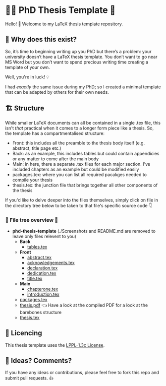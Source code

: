 # :student: PhD Thesis Template :open_book:

Hello! :wave: Welcome to my LaTeX thesis template repository. 

## :thinking: Why does this exist?

So, it’s time to beginning writing up you PhD but there’s a problem: your university doesn’t have a LaTeX thesis template. You don’t want to go near MS Word but you don’t want to spend precious writing time creating a template of your own.

Well, you're in luck! 💡

I had _exactly_ the same issue during my PhD; so I created a minimal template that can be adapted by others for their own needs.

## :building_construction: Structure

While smaller LaTeX documents can all be contained in a single .tex file, this isn't _that_ practical when it comes to a longer form piece like a thesis. So, the template has a compartmentalised structure:

- Front: this includes all the preamble to the thesis body itself (e.g. abstract, title page etc.)
- Back: as an example, this includes tables but could contain appendicies or any matter to come after the main body
- Main: in here, there a separate .tex files for each major section. I've included chapters as an example but could be modified easily
- packages.tex: where you can list all required pacakges needed to compile your thesis
- thesis.tex: the junction file that brings together all other components of the thesis

If you'd like to delve deeper into the files themselves, simply click on file in the directory tree below to be taken to that file's specific source code 👇

### :evergreen_tree: File tree overview :open_file_folder:

- __phd\-thesis\-template__ (./Screenshots and README.md are removed to leave only files relevent to you)
   - __Back__
     - [tables.tex](Back/tables.tex)
   - __Front__
     - [abstract.tex](Front/abstract.tex)
     - [acknowledgements.tex](Front/acknowledgements.tex)
     - [declaration.tex](Front/declaration.tex)
     - [dedication.tex](Front/dedication.tex)
     - [title.tex](Front/title.tex)
   - __Main__
     - [chapterone.tex](Main/chapterone.tex)
     - [introduction.tex](Main/introduction.tex)
   - [packages.tex](packages.tex)
   - [thesis.pdf](thesis.pdf) :point_left: Have a look at the compiled PDF for a look at the barebones structure
   - [thesis.tex](thesis.tex)

## :memo: Licencing 

This thesis template uses the  [LPPL-1.3c License](https://www.latex-project.org/lppl/lppl-1-3c/).

## :thought_balloon: Ideas? Comments?

If you have any ideas or contributions, please feel free to fork this repo and submit pull requests. 👍

